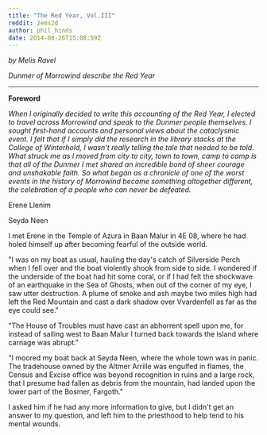 ```yaml
---
title: "The Red Year, Vol.III"
reddit: 2ems2d
author: phil_hinds
date: 2014-08-26T15:08:59Z
---
```


*by Melis Ravel*

*Dunmer of Morrowind describe the Red Year*
***
**Foreword**

*When I originally decided to write this accounting of the Red Year, I elected to travel across Morrowind and speak to the Dunmer people themselves. I sought first-hand accounts and personal views about the cataclysmic event. I felt that if I simply did the research in the library stacks at the College of Winterhold, I wasn't really telling the tale that needed to be told. What struck me as I moved from city to city, town to town, camp to camp is that all of the Dunmer I met shared an incredible bond of sheer courage and unshakable faith. So what began as a chronicle of one of the worst events in the history of Morrowind became something altogether different, the celebration of a people who can never be defeated.*

Erene Llenim

Seyda Neen

I met Erene in the Temple of Azura in Baan Malur in 4E 08, where he had holed himself up after becoming fearful of the outside world.

"I was on my boat as usual, hauling the day's catch of Silverside Perch when I fell over and the boat violently shook from side to side. I wondered if the underside of the boat had hit some coral, or if I had felt the shockwave of an earthquake in the Sea of Ghosts, when out of the corner of my eye, I saw utter destruction. A plume of smoke and ash maybe two miles high had left the Red Mountain and cast a dark shadow over Vvardenfell as far as the eye could see."

"The House of Troubles must have cast an abhorrent spell upon me, for instead of sailing west to Baan Malur I turned back towards the island where carnage was abrupt."

"I moored my boat back at Seyda Neen, where the whole town was in panic. The tradehouse owned by the Altmer Arrille was engulfed in flames, the Census and Excise office was beyond recognition in ruins and a large rock, that I presume had fallen as debris from the mountain, had landed upon the lower part of the Bosmer, Fargoth."

I asked him if he had any more information to give, but I didn't get an answer to my question, and left him to the priesthood to help tend to his mental wounds.
